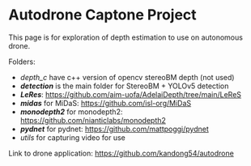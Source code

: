 # Autodrone Captone Project

This page is for exploration of depth estimation to use on autonomous drone.

Folders:
- *depth_c* have c++ version of opencv stereoBM depth (not used)
- ***detection*** is the main folder for StereoBM + YOLOv5 detection
- ***LeRes***: https://github.com/aim-uofa/AdelaiDepth/tree/main/LeReS
- ***midas*** for MiDaS: https://github.com/isl-org/MiDaS
- ***monodepth2*** for monodepth2: https://github.com/nianticlabs/monodepth2
- ***pydnet*** for pydnet: https://github.com/mattpoggi/pydnet
- *utils* for capturing video for use

Link to drone application:
https://github.com/kandong54/autodrone
